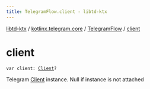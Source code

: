 ```yaml
---
title: TelegramFlow.client - libtd-ktx
---
```


[libtd-ktx](../../index.html) / [kotlinx.telegram.core](../index.html) / [TelegramFlow](index.html) / [client](./client.html)

# client

`var client: `[`Client`](https://tdlibx.github.io/td/docs/org/drinkless/td/libcore/telegram/Client.html)`?`

Telegram [Client](https://tdlibx.github.io/td/docs/org/drinkless/td/libcore/telegram/Client.html) instance. Null if instance is not attached

